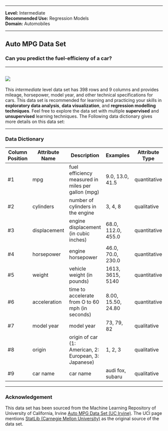 
---

**Level:** Intermediate <br/>
**Recommended Use:** Regression Models<br/>
**Domain:** Automobiles<br/>

---

## Auto MPG Data Set

### Can you predict the fuel-efficieny of a car?


---
![](tim-mossholder-680992-unsplash.jpg)
---

This *intermediate* level data set has 398 rows and 9 columns and provides mileage, horsepower, model year, and other technical specifications for cars. This data set is recommended for learning and practicing your skills in **exploratory data analysis**, **data visualization**, and **regression modelling techniques**. Feel free to explore the data set with multiple **supervised** and **unsupervised** learning techniques. The Following data dictionary gives more details on this data set:

---

### Data Dictionary

 **Column Position**|**Attribute Name**|**Description**                                             |**Examples**               |**Attribute Type**   |**Nulls Ratio**
|-------------------|------------------|------------------------------------------------------------|---------------------------|---------------------|----------------|
|     #1            |   mpg            |  fuel efficiency measured in miles per gallon (mpg)        | 9.0, 13.0, 41.5           | quantitative        | 0%             |
|     #2            |   cylinders      |  number of cylinders in the engine                         | 3, 4, 8                   | qualitative         | 0%             |    
|     #3            |   displacement   |  engine displacement (in cubic inches)                     | 68.0, 112.0, 455.0        | quantitative        | 0%             |  
|     #4            |   horsepower     |  engine horsepower                                         | 46.0, 70.0, 230.0         | quantitative        | 2%             |
|     #5            |   weight         |  vehicle weight (in pounds)                                | 1613, 3615, 5140          | quantitative        | 0%             |
|     #6            |   acceleration   |  time to accelerate from O to 60 mph (in seconds)          | 8.00, 15.50, 24.80        | quantitative        | 0%             |
|     #7            |   model year     |  model year                                                | 73, 79, 82                | qualitative         | 0%             |
|     #8            |   origin         |  origin of car (1: American, 2: European, 3: Japanese)     | 1, 2, 3                   | qualitative         | 0%             |
|     #9            |   car name       |  car name                                                  | audi fox, subaru          | qualitative         | 0%             |
---

### Acknowledgement


This data set has been sourced from the Machine Learning Repository of University of California, Irvine [Auto MPG Data Set (UC Irvine)](https://archive.ics.uci.edu/ml/datasets/auto+mpg). The UCI page mentions [StatLib (Carnegie Mellon University)](http://lib.stat.cmu.edu/datasets/) as the original source of the data set.  

